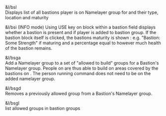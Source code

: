 &l/bsl 	
  Displays list of all bastions player is on Namelayer 
  group for and their type, location and maturity
  
&l/bsi 
  (INFO mode) Using USE key on block within a bastion field 
  displays whether a bastion is present and if player is 
  added to bastion group. If the bastion block itself is clicked, 
  the bastions maturity is shown : e.g. "Bastion: Some Strength"
  if maturing and a percentage equal to however much health of 
  the bastion remains.
  
&l/bsga <group> 	
  Add a Namelayer group to a set of "allowed to build" groups 
  for a Bastion's Namelayer group. People on are thus able to 
  build on areas covered by the bastions on . The person running
  command does not need to be on the added namelayer group.
  
&l/bsgd <group> 	
  Removes a previously allowed group from a Bastion's Namelayer 
  group.
  
&l/bsgl <group> 	
  list allowed groups in bastion groups 
